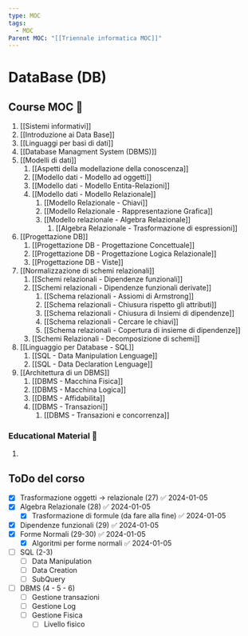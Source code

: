 ```yaml
---
type: MOC
tags:
  - MOC
Parent MOC: "[[Triennale informatica MOC]]"
---
```

# DataBase (DB)

## Course MOC  📒
1. [[Sistemi informativi]]
2. [[Introduzione ai Data Base]]
3. [[Linguaggi per basi di dati]]
4. [[Database Managment System (DBMS)]]
5. [[Modelli di dati]]
	1. [[Aspetti della modellazione della conoscenza]]
	2. [[Modello dati - Modello ad oggetti]]
	3. [[Modello dati - Modello Entita-Relazioni]]
	4. [[Modello dati - Modello Relazionale]]
		1. [[Modello Relazionale - Chiavi]]
		2. [[Modello Relazionale - Rappresentazione Grafica]]
		3. [[Modello relazionale - Algebra Relazionale]]
			1. [[Algebra Relazionale - Trasformazione di espressioni]]
6. [[Progettazione DB]]
	1. [[Progettazione DB - Progettazione Concettuale]]
	2. [[Progettazione DB - Progettazione Logica Relazionale]]
	3. [[Progettazione DB - Viste]]
7. [[Normalizzazione di schemi relazionali]]
	1. [[Schemi relazionali - Dipendenze funzionali]]
	2. [[Schemi relazionali - Dipendenze funzionali derivate]]
		1. [[Schema relazionali - Assiomi di Armstrong]]
		2. [[Schema relazionali - Chiusura rispetto gli attributi]]
		3. [[Schema relazionali - Chiusura di Insiemi di dipendenze]]
		4. [[Schema relazionali - Cercare le chiavi]]
		5. [[Schema relazionali - Copertura di insieme di dipendenze]]
	3. [[Schemi Relazionali - Decomposizione di schemi]]
8. [[Linguaggio per Database - SQL]]
	1. [[SQL - Data Manipulation Lenguage]]
	2. [[SQL - Data Declaration Lenguage]]
9. [[Architettura di un DBMS]]
	1. [[DBMS - Macchina Fisica]]
	2. [[DBMS - Macchina Logica]]
	3. [[DBMS - Affidabilita]]
	4. [[DBMS - Transazioni]]
		1. [[DBMS - Transazioni e concorrenza]]



### Educational Material 🧱
1. 



## ToDo del corso
- [x] Trasformazione oggetti -> relazionale (27) ✅ 2024-01-05
- [x] Algebra Relazionale (28) ✅ 2024-01-05
	- [x] Trasformazione di formule (da fare alla fine) ✅ 2024-01-05
- [x] Dipendenze funzionali (29) ✅ 2024-01-05
- [x] Forme Normali (29-30) ✅ 2024-01-05
	- [x] Algoritmi per forme normali ✅ 2024-01-05
- [ ] SQL (2-3)
	- [ ] Data Manipulation
	- [ ] Data Creation
	- [ ] SubQuery
- [ ] DBMS (4 - 5 - 6)
	- [ ] Gestione transazioni
	- [ ] Gestione Log
	- [ ] Gestione Fisica
		- [ ] Livello fisico